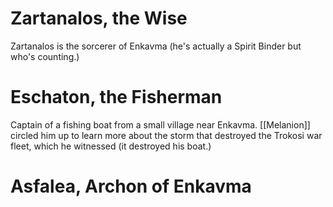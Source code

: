 # Zartanalos, the Wise
Zartanalos is the sorcerer of Enkavma (he's actually a Spirit Binder but who's counting.)

# Eschaton, the Fisherman
Captain of a fishing boat from a small village near Enkavma.  [[Melanion]] circled him up to learn more about the storm that destroyed the Trokosi war fleet, which he witnessed (it destroyed his boat.)

# Asfalea, Archon of Enkavma